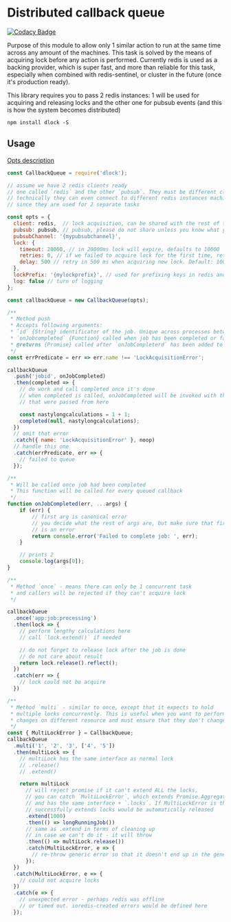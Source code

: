# Distributed callback queue

[![Codacy Badge](https://www.codacy.com/project/badge/1a90183ad6964bfca54a7ba0f4b9b3a7)](https://www.codacy.com/app/v/distributed-callback-queue)

Purpose of this module to allow only 1 similar action to run at the same time across any amount
of the machines. This task is solved by the means of acquiring lock before any action
is performed. Currently redis is used as a backing provider, which is super fast,
and more than reliable for this task, especially when combined with redis-sentinel, or cluster
in the future (once it's production ready).

This library requires you to pass 2 redis instances: 1 will be used for acquiring and releasing locks
and the other one for pubsub events (and this is how the system becomes distributed)

`npm install dlock -S`

## Usage

[Opts description](https://github.com/AVVS/distributed-callback-queue/blob/master/lib/distributed-callback-queue.js#L8-L23)

```js
const CallbackQueue = require('dlock');

// assume we have 2 redis clients ready
// one called `redis` and the other `pubsub`. They must be different clients
// technically they can even connect to different redis instances machines,
// since they are used for 2 separate tasks

const opts = {
  client: redis,  // lock acquisition, can be shared with the rest of the app
  pubsub: pubsub, // pubsub, please do not share unless you know what you are doing
  pubsubChannel: '{mypubsubchannel}',
  lock: {
    timeout: 20000, // in 20000ms lock will expire, defaults to 10000
    retries: 0, // if we failed to acquire lock for the first time, retry in `delay`. Defaults to 1
    delay: 500 // retry in 500 ms when acquiring new lock. Default: 100
  },
  lockPrefix: '{mylockprefix}', // used for prefixing keys in redis and in local queue, defaults to {dcb}
  log: false // turn of logging
};

const callbackQueue = new CallbackQueue(opts);

/**
 * Method push
 * Accepts following arguments:
 * `id` {String} identificator of the job. Unique across processes between same lockPrefix
 * `onJobcompleted` {Function} called when job has been completed or failed
 * @returns {Promise} called after `onJobCompleterd` has been added to queue
 */
const errPredicate = err => err.name !== 'LockAcquisitionError';

callbackQueue
  .push('jobid', onJobCompleted)
  .then(completed => {
    // do work and call completed once it's done
    // when completed is called, onJobCompleted will be invoked with the args
    // that were passed from here

    const nastylongcalculations = 1 + 1;
    completed(null, nastylongcalculations);
  })
  // omit that error
  .catch({ name: 'LockAcquisitionError' }, noop)
  // handle this one
  .catch(errPredicate, err => {
    // failed to queue
  });

/**
 * Will be called once job had been completed
 * This function will be called for every queued callback
 */
function onJobCompleted(err, ...args) {
    if (err) {
        // first arg is canonical error
        // you decide what the rest of args are, but make sure that first one
        // is an error
        return console.error('Failed to complete job: ', err);
    }

    // prints 2
    console.log(args[0]);
}

/**
 * Method `once` - means there can only be 1 concurrent task
 * and callers will be rejected if they can't acquire lock
 */

callbackQueue
  .once('app:job:processing')
  .then(lock => {
    // perform lengthy calculations here
    // call `lock.extend()` if needed

    // do not forget to release lock after the job is done
    // do not care about result
    return lock.release().reflect();
  })
  .catch(err => {
    // lock could not be acquire
  })

/**
 * Method `multi` - similar to once, except that it expects to hold
 * multiple locks concurrently. This is useful when you want to perform non-atomic
 * changes on different resource and must ensure that they don't change during the transaction
 */
const { MultiLockError } = CallbackQueue;
callbackQueue
  .multi('1', '2', '3', ['4', '5'])
  .then(multiLock => {
    // multiLock has the same interface as normal lock
    // .release()
    // .extend()

    return multiLock
      // will reject promise if it can't extend ALL the locks,
      // you can catch `MultiLockError`, which extends Promise.AggregateError
      // and has the same interface + `.locks`. If MultiLockError is thrown
      // successfully extends locks would be automatically released
      .extend(1000)
      .then(() => longRunningJob())
      // same as .extend in terms of cleaning up
      // in case we can't do it - it will throw
      .then(() => multiLock.release())
      .catch(MultiLockError, e => {
        // re-throw generic error so that it doesn't end up in the generic error handler
      });
  })
  .catch(MultiLockError, e => {
    // could not acquire locks
  })
  .catch(e => {
    // unexpected error - perhaps redis was offline
    // or timed out. ioredis-created errors would be defined here
  });

```
